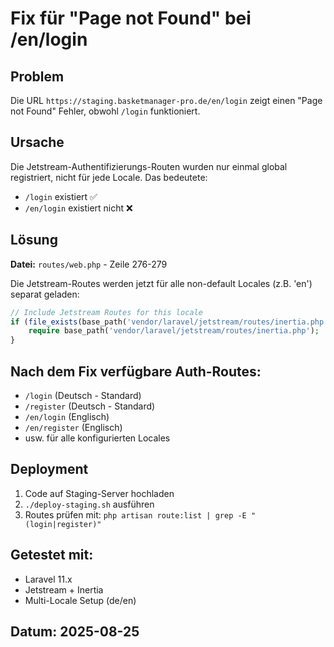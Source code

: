 # Fix für "Page not Found" bei /en/login

## Problem
Die URL `https://staging.basketmanager-pro.de/en/login` zeigt einen "Page not Found" Fehler, obwohl `/login` funktioniert.

## Ursache
Die Jetstream-Authentifizierungs-Routen wurden nur einmal global registriert, nicht für jede Locale. Das bedeutete:
- `/login` existiert ✅
- `/en/login` existiert nicht ❌

## Lösung
**Datei:** `routes/web.php` - Zeile 276-279

Die Jetstream-Routes werden jetzt für alle non-default Locales (z.B. 'en') separat geladen:

```php
// Include Jetstream Routes for this locale
if (file_exists(base_path('vendor/laravel/jetstream/routes/inertia.php'))) {
    require base_path('vendor/laravel/jetstream/routes/inertia.php');
}
```

## Nach dem Fix verfügbare Auth-Routes:
- `/login` (Deutsch - Standard)
- `/register` (Deutsch - Standard)  
- `/en/login` (Englisch)
- `/en/register` (Englisch)
- usw. für alle konfigurierten Locales

## Deployment
1. Code auf Staging-Server hochladen
2. `./deploy-staging.sh` ausführen
3. Routes prüfen mit: `php artisan route:list | grep -E "(login|register)"`

## Getestet mit:
- Laravel 11.x
- Jetstream + Inertia
- Multi-Locale Setup (de/en)

## Datum: 2025-08-25